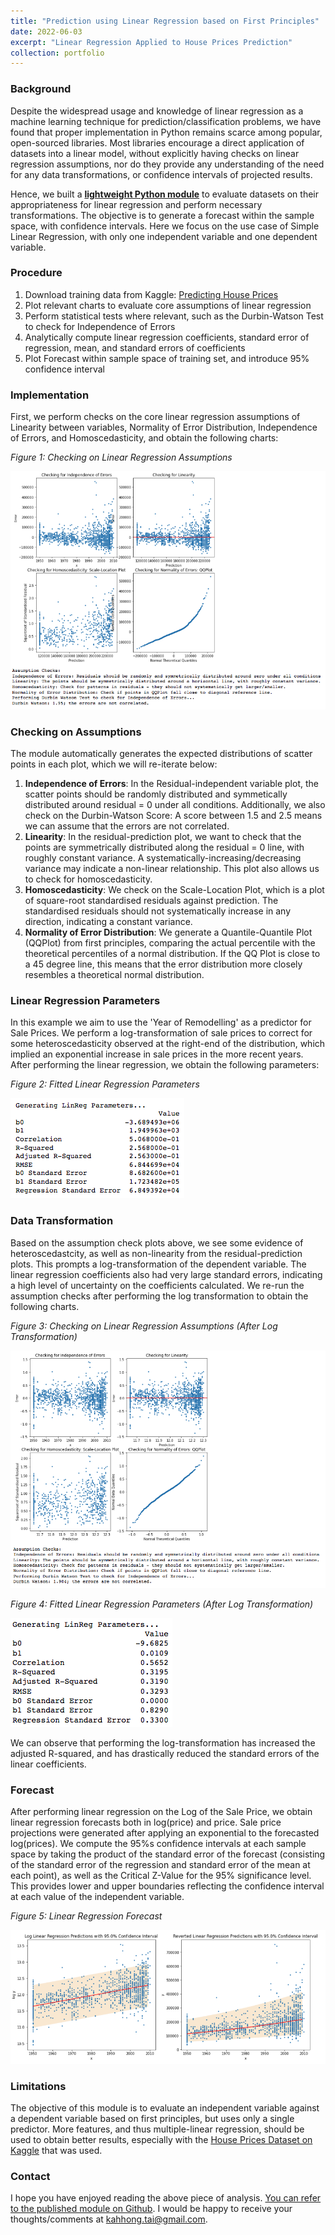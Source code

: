 ```yaml
---
title: "Prediction using Linear Regression based on First Principles"
date: 2022-06-03
excerpt: "Linear Regression Applied to House Prices Prediction"
collection: portfolio
---
```


### Background
Despite the widespread usage and knowledge of linear regression as a machine learning technique for prediction/classification problems, we have found that proper implementation in Python remains scarce among popular, open-sourced libraries. Most libraries encourage a direct application of datasets into a linear model, without explicitly having checks on linear regression assumptions, nor do they provide any understanding of the need for any data transformations, or confidence intervals of projected results.

Hence, we built a **[lightweight Python module](https://github.com/kahhongt/linear-regression)** to evaluate datasets on their appropriateness for linear regression and perform necessary transformations. The objective is to generate a forecast within the sample space, with confidence intervals. Here we focus on the use case of Simple Linear Regression, with only one independent variable and one dependent variable.

### Procedure
1. Download training data from Kaggle: [Predicting House Prices](https://www.kaggle.com/competitions/house-prices-advanced-regression-techniques)
2. Plot relevant charts to evaluate core assumptions of linear regression
3. Perform statistical tests where relevant, such as the Durbin-Watson Test to check for Independence of Errors
4. Analytically compute linear regression coefficients, standard error of regression, mean, and standard errors of coefficients
5. Plot Forecast within sample space of training set, and introduce 95% confidence interval

### Implementation
First, we perform checks on the core linear regression assumptions of Linearity between variables, Normality of Error Distribution, Independence of Errors, and Homoscedasticity, and obtain the following charts:
<p align = "left"><em>Figure 1: Checking on Linear Regression Assumptions</em></p>
<p align="left"><img src="/images/LinReg Assumption Checks Pre.png"/></p>

### Checking on Assumptions
The module automatically generates the expected distributions of scatter points in each plot, which we will re-iterate below:
1. **Independence of Errors**: In the Residual-independent variable plot, the scatter points should be randomly distributed and symmetically distributed around residual = 0 under all conditions. Additionally, we also check on the Durbin-Watson Score: A score between 1.5 and 2.5 means we can assume that the errors are not correlated.
2. **Linearity**: In the residual-prediction plot, we want to check that the points are symmetrically distributed along the residual = 0 line, with roughly constant variance. A systematically-increasing/decreasing variance may indicate a non-linear relationship. This plot also allows us to check for homoscedasticity.
3. **Homoscedasticity**: We check on the Scale-Location Plot, which is a plot of square-root standardised residuals against prediction. The standardised residuals should not systematically increase in any direction, indicating a constant variance.
4. **Normality of Error Distribution**: We generate a Quantile-Quantile Plot (QQPlot) from first principles, comparing the actual percentile with the theoretical percentiles of a normal distribution. If the QQ Plot is close to a 45 degree line, this means that the error distribution more closely resembles a theoretical normal distribution.

### Linear Regression Parameters
In this example we aim to use the 'Year of Remodelling' as a predictor for Sale Prices. We perform a log-transformation of sale prices to correct for some heteroscedasticity observed at the right-end of the distribution, which implied an exponential increase in sale prices in the more recent years. After performing the linear regression, we obtain the following parameters:
<p align = "left"><em>Figure 2: Fitted Linear Regression Parameters</em></p>
<p align="left"><img src="/images/LinReg Parameters Pre.png"/></p>

### Data Transformation
Based on the assumption check plots above, we see some evidence of heteroscedastcity, as well as non-linearity from the residual-prediction plots. This prompts a log-transformation of the dependent variable. The linear regression coefficients also had very large standard errors, indicating a high level of uncertainty on the coefficients calculated. We re-run the assumption checks after performing the log transformation to obtain the following charts.

<p align = "left"><em>Figure 3: Checking on Linear Regression Assumptions (After Log Transformation)</em></p>
<p align="left"><img src="/images/LinReg Assumption Checks.png"/></p>

<p align = "left"><em>Figure 4: Fitted Linear Regression Parameters (After Log Transformation)</em></p>
<p align="left"><img src="/images/LinReg Parameters.png"/></p>

We can observe that performing the log-transformation has increased the adjusted R-squared, and has drastically reduced the standard errors of the linear coefficients.

### Forecast
After performing linear regression on the Log of the Sale Price, we obtain linear regression forecasts both in log(price) and price. Sale price projections were generated after applying an exponential to the forecasted log(prices). We compute the 95%s confidence intervals at each sample space by taking the product of the standard error of the forecast (consisting of the standard error of the regression and standard error of the mean at each point), as well as the Critical Z-Value for the 95% significance level. This provides lower and upper boundaries reflecting the confidence interval at each value of the independent variable.

<p align = "left"><em>Figure 5: Linear Regression Forecast </em></p>
<p align="left"><img src="/images/LinReg Forecast.png"/></p>

### Limitations
The objective of this module is to evaluate an independent variable against a dependent variable based on first principles, but uses only a single predictor. More features, and thus multiple-linear regression, should be used to obtain better results, especially with the [House Prices Dataset on Kaggle](https://www.kaggle.com/competitions/house-prices-advanced-regression-techniques) that was used.

### Contact
I hope you have enjoyed reading the above piece of analysis. [You can refer to the published module on Github](https://github.com/kahhongt/linear-regression). I would be happy to receive your thoughts/comments at [kahhong.tai@gmail.com](kahhong.tai@gmail.com).
